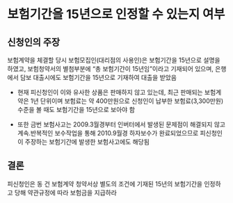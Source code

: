 # 보험기간을 15년으로 인정할 수 있는지 여부

## 신청인의 주장
보험계약을 체결할 당시 보험모집인(대리점의 사용인)은 보험기간을 15년으로 설명을 하였고, 보험청약서의 별첨부분에 “총 보험기간이 15년임”이라고 기재되어 있으며, 은행에서 담보 대출시에도 보험기간을 15년으로 기재하여 대출을 받았음

  * 현재 피신청인이 이와 유사한 상품은 판매하지 않고 있는데, 최근 판매되는 보험계약은 1년 단위이며 보험료는 약 400만원으로 신청인이 납부한 보험료(3,300만원) 수준을 볼 때도 보험기간을 15년으로 보아야 함

  * 또한 금번 보험사고는 2009.3월경부터 인버터에서 발생된 문제점이 해결되지 않고 계속․반복적인 보수작업을 통해 2010.9월경 하자보수가 완료되었으므로 피신청인이 주장하는 보험기간에 발생한 보험사고에도 해당됨


## 결론

피신청인은 동 건 보험계약 청약서상 별도의 조건에 기재된 15년의 보험기간을 인정하고 당해 약관규정에 따라 보험금을 지급하라